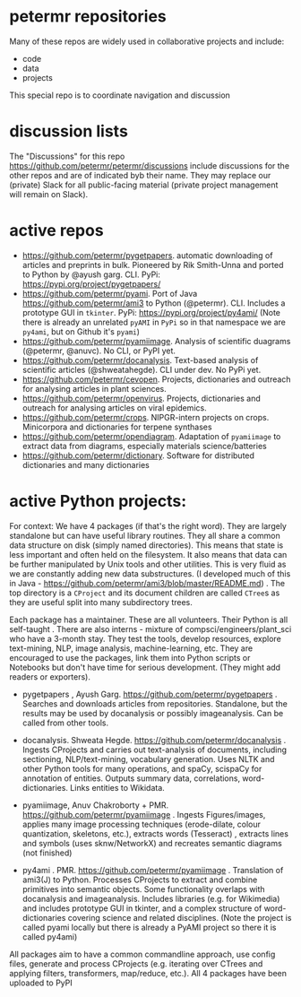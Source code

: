 # petermr repositories

Many of these repos are widely used in collaborative projects and include:
* code
* data
* projects

This special repo is to coordinate navigation and discussion

# discussion lists

The "Discussions" for this repo https://github.com/petermr/petermr/discussions include discussions for the other repos and are of indicated byb their name. They may replace our (private) Slack for all public-facing material (private project management will remain on Slack). 

# active repos
* https://github.com/petermr/pygetpapers. automatic downloading of articles and preprints in bulk. Pioneered by Rik Smith-Unna and ported to Python by @ayush
garg. CLI. PyPi: https://pypi.org/project/pygetpapers/ 
* https://github.com/petermr/pyami. Port of Java https://github.com/petermr/ami3 to Python (@petermr). CLI. Includes a prototype GUI in `tkinter`. PyPi: https://pypi.org/project/py4ami/ (Note there is already an unrelated `pyAMI` in `PyPi` so in that namespace we are `py4ami`, but on Github it's `pyami`)
* https://github.com/petermr/pyamiimage. Analysis of scientific duagrams (@petermr, @anuvc). No CLI, or PyPI yet. 
* https://github.com/petermr/docanalysis. Text-based analysis of scientific articles (@shweatahegde). CLI under dev. No PyPi yet.
* https://github.com/petermr/cevopen. Projects, dictionaries and outreach for analysing articles in plant sciences.
* https://github.com/petermr/openvirus. Projects, dictionaries and outreach for analysing articles on viral epidemics.
* https://github.com/petermr/crops. NIPGR-intern projects on crops. Minicorpora and dictionaries for terpene synthases
* https://github.com/petermr/opendiagram. Adaptation of `pyamiimage` to extract data from diagrams, especially materials science/batteries
* https://github.com/petermr/dictionary. Software for distributed dictionaries and many dictionaries


# active Python projects:

For context:
We have 4 packages (if that's the right word).  They are largely standalone but can have useful library routines. They all share a common data structure on disk (simply named directories). This means that state is less important and often held on the filesystem. It also means that data can be further manipulated by Unix tools and other utilities. This is very fluid as we are constantly adding new data substructures. (I developed much of this in Java - https://github.com/petermr/ami3/blob/master/README.md) . The top directory is a `CProject` and its document children are called `CTree`s as they are useful split into many subdirectory trees.

Each package has a maintainer. These are all volunteers. Their Python is all self-taught . There are also interns - mixture of compsci/engineers/plant_sci who have a 3-month stay. They test the tools, develop resources, explore text-mining, NLP, image analysis, machine-learning, etc. They are encouraged to use the packages, link them into Python scripts or Notebooks but don't have time for serious development. (They might add readers or exporters).

* pygetpapers , Ayush Garg. https://github.com/petermr/pygetpapers . Searches and downloads articles from repositories. Standalone, but the results may be used by docanalysis or possibly imageanalysis. Can be called from other tools. 

* docanalysis. Shweata Hegde. https://github.com/petermr/docanalysis . Ingests CProjects and carries out text-analysis of documents, including sectioning, NLP/text-mining, vocabulary generation. Uses NLTK and other Python tools for many operations, and spaCy, scispaCy for annotation of entities. Outputs summary data, correlations, word-dictionaries. Links entities to Wikidata.

* pyamiimage, Anuv Chakroborty + PMR. https://github.com/petermr/pyamiimage . Ingests Figures/images,  applies many image processing techniques (erode-dilate, colour quantization, skeletons, etc.), extracts words (Tesseract) , extracts lines and symbols (uses sknw/NetworkX) and recreates semantic diagrams (not finished)

* py4ami . PMR. https://github.com/petermr/pyamiimage . Translation of ami3(J) to Python. Processes CProjects to extract and combine primitives into semantic objects. Some functionality overlaps with docanalysis and imageanalysis. Includes libraries (e.g. for Wikimedia) and includes prototype GUI in tkinter, and a complex structure of word-dictionaries covering science and related disciplines. (Note the project is called pyami locally but there is already a PyAMI project so there it is called py4ami)

All packages aim to have a common commandline approach, use config files, generate and process CProjects (e.g. iterating over CTrees and applying filters, transformers, map/reduce, etc.).  All 4 packages have been uploaded to PyPI
